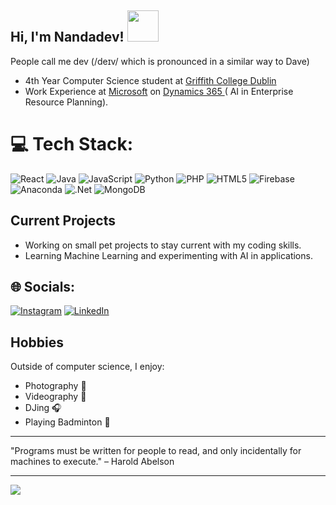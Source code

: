 <h2> Hi, I'm Nandadev! <img src="https://media1.giphy.com/media/v1.Y2lkPTc5MGI3NjExNzJxNXZocHZwM2lyYW5kczVpaHBqcmFtNmozcHZiNGo3MDV3dnQ3OSZlcD12MV9pbnRlcm5hbF9naWZfYnlfaWQmY3Q9cw/INWvHtY18ElyvtEdS2/giphy.webp" width="50"></h2>

<p>People call me dev (/deɪv/ which is pronounced in a similar way to Dave)</p>

<ul>
<li>4th Year Computer Science student at <a href="http://www.unb.br">Griffith College Dublin</a></li>
<li>Work Experience at <a href="https://www.microsoft.com/en-ie">Microsoft</a> on <a href="https://www.microsoft.com/en-us/dynamics-365">Dynamics 365 </a>( AI in Enterprise Resource Planning).</li>
</ul>

# 💻 Tech Stack:
![React](https://img.shields.io/badge/react-%2320232a.svg?style=for-the-badge&logo=react&logoColor=%2361DAFB) ![Java](https://img.shields.io/badge/java-%23ED8B00.svg?style=for-the-badge&logo=openjdk&logoColor=white) ![JavaScript](https://img.shields.io/badge/javascript-%23323330.svg?style=for-the-badge&logo=javascript&logoColor=%23F7DF1E) ![Python](https://img.shields.io/badge/python-3670A0?style=for-the-badge&logo=python&logoColor=ffdd54) ![PHP](https://img.shields.io/badge/php-%23777BB4.svg?style=for-the-badge&logo=php&logoColor=white) ![HTML5](https://img.shields.io/badge/html5-%23E34F26.svg?style=for-the-badge&logo=html5&logoColor=white) ![Firebase](https://img.shields.io/badge/firebase-%23039BE5.svg?style=for-the-badge&logo=firebase) ![Anaconda](https://img.shields.io/badge/Anaconda-%2344A833.svg?style=for-the-badge&logo=anaconda&logoColor=white) ![.Net](https://img.shields.io/badge/.NET-5C2D91?style=for-the-badge&logo=.net&logoColor=white) ![MongoDB](https://img.shields.io/badge/MongoDB-%234ea94b.svg?style=for-the-badge&logo=mongodb&logoColor=white)


## Current Projects
- Working on small pet projects to stay current with my coding skills.
- Learning Machine Learning and experimenting with AI in applications.

## 🌐 Socials:
[![Instagram](https://img.shields.io/badge/Instagram-%23E4405F.svg?logo=Instagram&logoColor=white)](https://instagram.com/_nandadev_) [![LinkedIn](https://img.shields.io/badge/LinkedIn-%230077B5.svg?logo=linkedin&logoColor=white)](https://linkedin.com/in/nandadevrmenon) 

## Hobbies
Outside of computer science, I enjoy:
- Photography 📸
- Videography 🎥
- DJing 🎧
- Playing Badminton 🏸

---

"Programs must be written for people to read, and only incidentally for machines to execute." – Harold Abelson

---
[![](https://visitcount.itsvg.in/api?id=nandadevrmenon&icon=0&color=0)](https://visitcount.itsvg.in)

<!-- Proudly created with GPRM ( https://gprm.itsvg.in ) -->
